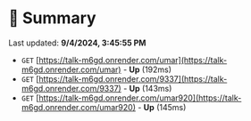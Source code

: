 # 📖 Summary
Last updated: **9/4/2024, 3:45:55 PM**

- `GET` [https://talk-m6gd.onrender.com/umar](https://talk-m6gd.onrender.com/umar) - **Up** (192ms)
- `GET` [https://talk-m6gd.onrender.com/9337](https://talk-m6gd.onrender.com/9337) - **Up** (143ms)
- `GET` [https://talk-m6gd.onrender.com/umar920](https://talk-m6gd.onrender.com/umar920) - **Up** (145ms)
